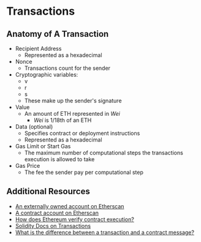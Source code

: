 # Transactions

## Anatomy of A Transaction

- Recipient Address
    - Represented as a hexadecimal
- Nonce
    - Transactions count for the sender
- Cryptographic variables:
    - v
    - r
    - s
    - These make up the sender's signature
- Value
    - An amount of ETH represented in _Wei_
        - _Wei_ is 1/18th of an ETH
- Data (optional)
    - Specifies contract or deployment instructions
    - Represented as a hexadecimal
- Gas Limit or Start Gas
    - The maximum number of computational steps the transactions execution is allowed to take
- Gas Price
    - The fee the sender pay per computational step

## Additional Resources

- [An externally owned account on Etherscan](https://etherscan.io/address/0x1b3947bd020227455563a5df59a06a42bd63f409)
- [A contract account on Etherscan](https://etherscan.io/address/0xde0b295669a9fd93d5f28d9ec85e40f4cb697bae)
- [How does Ethereum verify contract execution?](https://www.quora.com/How-does-Ethereum-verify-contract-execution)
- [Solidity Docs on Transactions](https://solidity.readthedocs.io/en/latest/introduction-to-smart-contracts.html#transactions)
- [What is the difference between a transaction and a contract message?](https://ethereum.stackexchange.com/questions/12065/what-is-the-difference-between-a-call-message-call-and-a-message)
